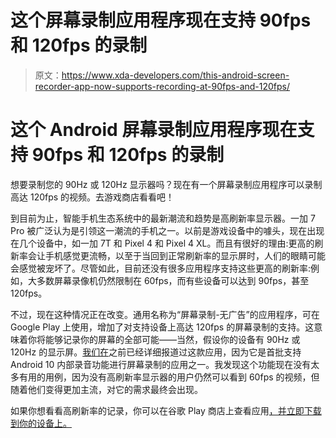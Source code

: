 # 这个屏幕录制应用程序现在支持 90fps 和 120fps 的录制

> 原文：<https://www.xda-developers.com/this-android-screen-recorder-app-now-supports-recording-at-90fps-and-120fps/>

# 这个 Android 屏幕录制应用程序现在支持 90fps 和 120fps 的录制

想要录制您的 90Hz 或 120Hz 显示器吗？现在有一个屏幕录制应用程序可以录制高达 120fps 的视频。去游戏商店看看吧！

到目前为止，智能手机生态系统中的最新潮流和趋势是高刷新率显示器。一加 7 Pro 被广泛认为是引领这一潮流的手机之一。以前是游戏设备中的噱头，现在出现在几个设备中，如一加 7T 和 Pixel 4 和 Pixel 4 XL。而且有很好的理由:更高的刷新率会让手机感觉更流畅，以至于当回到正常刷新率的显示屏时，人们的眼睛可能会感觉被宠坏了。尽管如此，目前还没有很多应用程序支持这些更高的刷新率:例如，大多数屏幕录像机仍然限制在 60fps，而有些设备可以达到 90fps，甚至 120fps。

不过，现在这种情况正在改变。通用名称为“屏幕录制-无广告”的应用程序，可在 Google Play 上使用，增加了对支持设备上高达 120fps 的屏幕录制的支持。这意味着你将能够记录你的屏幕的全部可能——当然，假设你的设备有 90Hz 或 120Hz 的显示屏。[我们在](https://www.xda-developers.com/android-10-record-internal-game-audio/)之前已经详细报道过这款应用，因为它是首批支持 Android 10 内部录音功能进行屏幕录制的应用之一。我发现这个功能现在没有太多有用的用例，因为没有高刷新率显示器的用户仍然可以看到 60fps 的视频，但随着他们变得更加主流，对它的需求最终会出现。

如果你想看看高刷新率的记录，你可以在谷歌 Play 商店上查看应用[，并立即下载到你的设备上。](https://play.google.com/store/apps/details?id=com.kimcy929.screenrecorder)
